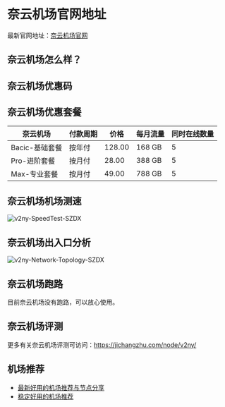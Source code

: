 # 奈云机场官网地址
最新官网地址：[奈云机场官网](https://jcz.affxc.com/v2ny/)

## 奈云机场怎么样？


## 奈云机场优惠码


## 奈云机场优惠套餐

| 奈云机场       | 付款周期 | 价格     | 每月流量   | 同时在线数量 |
|------------|------|--------|--------|--------|
| Bacic-基础套餐 | 按年付  | 128.00 | 168 GB | 5      |
| Pro-进阶套餐   | 按月付  | 28.00  | 388 GB | 5      |
| Max-专业套餐   | 按月付  | 49.00  | 788 GB | 5      |

## 奈云机场机场测速

![v2ny-SpeedTest-SZDX](https://github.com/jichangzhu/Naiyun/assets/152512496/680afdc8-16b2-4dd4-a2d7-243a647cd2ab)

## 奈云机场出入口分析

![v2ny-Network-Topology-SZDX](https://github.com/jichangzhu/Naiyun/assets/152512496/4bccedd8-48b7-469d-86f8-3263f86abd89)

## 奈云机场跑路
目前奈云机场没有跑路，可以放心使用。

## 奈云机场评测
更多有关奈云机场评测可访问：https://jichangzhu.com/node/v2ny/

## 机场推荐
 - [最新好用的机场推荐与节点分享](https://github.com/jichangzhu/JichangTuijian)
 - [稳定好用的机场推荐](https://jichangzhu.com/node/?utm_source=github&utm_medium=jichangzhu-details)
